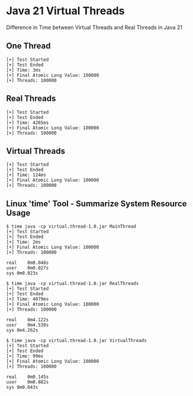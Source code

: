 # Java 21 Virtual Threads
Difference in Time between Virtual Threads and Real Threads in Java 21

## One Thread 
```text
[+] Test Started
[+] Test Ended
[+] Time: 3ms
[+] Final Atomic Long Value: 100000
[+] Threads: 100000
```

## Real Threads 

```text
[+] Test Started
[+] Test Ended
[+] Time: 4265ms
[+] Final Atomic Long Value: 100000
[+] Threads: 100000
```

## Virtual Threads

```text
[+] Test Started
[+] Test Ended
[+] Time: 124ms
[+] Final Atomic Long Value: 100000
[+] Threads: 100000
```

## Linux 'time' Tool - Summarize System Resource Usage

```text
$ time java -cp virtual.thread-1.0.jar MainThread
[+] Test Started
[+] Test Ended
[+] Time: 2ms
[+] Final Atomic Long Value: 100000
[+] Threads: 100000

real	0m0.048s
user	0m0.027s
sys	0m0.023s
```

```text
$ time java -cp virtual.thread-1.0.jar RealThreads
[+] Test Started
[+] Test Ended
[+] Time: 4079ms
[+] Final Atomic Long Value: 100000
[+] Threads: 100000

real	0m4.122s
user	0m4.538s
sys	0m4.262s
```

```text
$ time java -cp virtual.thread-1.0.jar VirtualThreads
[+] Test Started
[+] Test Ended
[+] Time: 99ms
[+] Final Atomic Long Value: 100000
[+] Threads: 100000

real	0m0.145s
user	0m0.882s
sys	0m0.043s
```
